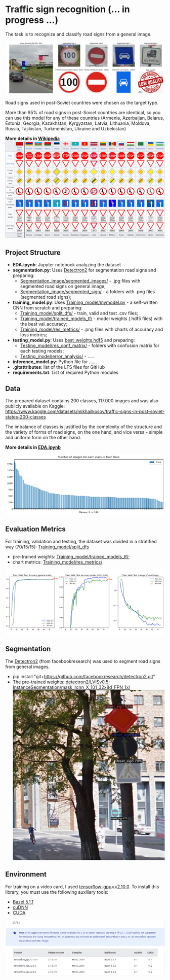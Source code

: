 # Traffic sign recognition (... in progress ...)
The task is to recognize and classify road signs from a general image.

![](Readme_images/Russia-2.JPG)

Road signs used in post-Soviet countries were chosen as the target type.

More than 95% of road signs in post-Soviet countries are identical, so you can use this model for any of these countries 
(Armenia, Azerbaijan, Belarus, Estonia, Georgia, Kazakhstan, Kyrgyzstan, Latvia, Lithuania, Moldova, Russia, Tajikistan, Turkmenistan, Ukraine and Uzbekistan)

**More details in [Wikipedia](https://en.wikipedia.org/wiki/Traffic_signs_in_post-Soviet_states)**
![](Readme_images/Traffic_signs_in_post_Soviet_states.png)

## Project Structure
- **EDA.ipynb**: Jupyter notebook analyzing the dataset
- **segmentation.py**: Uses [Detectron2](https://github.com/facebookresearch/detectron2/blob/main/MODEL_ZOO.md) for segmentation road signs and preparing:
  - [Segmentation_image/segmented_images/]() - .jpg files with segmented road signs on general image;
  - [Segmentation_image/segmented_sign/]() - a folders with .png files (segmented road signs);
- **training_model.py**: Uses [Training_model/mymodel.py]() - a self-written CNN from scratch and preparing:
  - [Training_model/split_dfs/]() - train, valid and test .csv files;
  - [Training_model/trained_models_tf/]() - model weights (.hdf5 files) with the best val_accuracy;
  - [Training_model/res_metrics/]() - .png files with charts of accuracy and loss metrics;
- **testing_model.py**: Uses [best_weights.hdf5](Training_model/trained_models_tf/best_weights.hdf5) and preparing:
  - [Testing_model/res_conf_matrix/]() - folders with confusion matrix for each testing models;
  - [Testing_model/error_analysis/]() - .....
- **inference_model.py**: Python file for ......
- **.gitattributes**: list of the LFS files for GitHub
- **requirements.txt**: List of required Python modules

## Data
The prepared dataset contains 200 classes, 117.000 images and was also publicly available on Kaggle:
https://www.kaggle.com/datasets/mikhailkosov/traffic-signs-in-post-soviet-states-200-classes

The imbalance of classes is justified by the complexity of the structure and the variety of forms of road signs, on the one hand,
and vice versa - simple and uniform form on the other hand.

**More details in [EDA.ipynb](EDA.ipynb)**

![](Readme_images/Class_numbers.png)

## Evaluation Metrics
For training, validation and testing, the dataset was divided in a stratified way (70/15/15): [Training_model/split_dfs]()
* pre-trained weights: [Training_model/trained_models_tf/](Training_model/trained_models_tf/best_weights.hdf5);
* chart metrics: [Training_model/res_metrics/]()

![](Readme_images/metrics_36M_64x64_80ep_log.png)


## Segmentation
The [Detectron2]((https://github.com/facebookresearch/detectron2/blob/main/MODEL_ZOO.md)) 
(from facebookresearch) was used to segment road signs from general images.

* pip install "git+https://github.com/facebookresearch/detectron2.git"
* The pre-trained weights: [detectron2/LVISv0.5-InstanceSegmentation/mask_rcnn_X_101_32x8d_FPN_1x/](https://dl.fbaipublicfiles.com/detectron2/LVISv0.5-InstanceSegmentation/mask_rcnn_X_101_32x8d_FPN_1x/144219108/model_final_5e3439.pkl)
![](Readme_images/Segmented_Image.png)


## Environment
For training on a video card, I used [tensorflow-gpu==2.10.0](https://www.tensorflow.org/install/source_windows). To install this library, you must use the following auxiliary tools:
   * [Bazel 5.1.1](https://github.com/bazelbuild/bazel/releases?q=5.1.1&expanded=true)
   * [cuDNN](https://developer.nvidia.com/rdp/cudnn-archive)
   * [CUDA](https://developer.nvidia.com/cuda-toolkit-archive)
   
![](Readme_images/enviroment.png)




